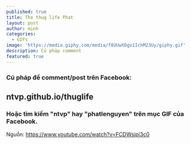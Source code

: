```yaml
---
published: true
title: The thug life Phat
layout: post
author: minh
categories:
  - GIFs
image: 'https://media.giphy.com/media/f8UUwXDgv1IchM23Uy/giphy.gif'
description: Cú pháp comment
featured: true
---
```

### Cú pháp để comment/post trên Facebook: 
## ntvp.github.io/thuglife

### Hoặc tìm kiếm "ntvp" hay "phatlenguyen" trên mục GIF của Facebook.

Nguồn: https://www.youtube.com/watch?v=FCDWsipi3c0
